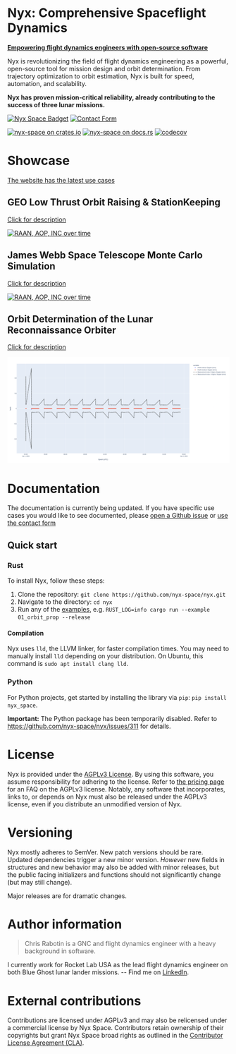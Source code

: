 # Nyx: Comprehensive Spaceflight Dynamics

[**Empowering flight dynamics engineers with open-source software**][website]

Nyx is revolutionizing the field of flight dynamics engineering as a powerful, open-source tool for mission design and orbit determination. From trajectory optimization to orbit estimation, Nyx is built for speed, automation, and scalability.

**Nyx has proven mission-critical reliability, already contributing to the success of three lunar missions.**

[![Nyx Space Badget][nyxspace-image]][website]
[![Contact Form][contact-form-image]][contact]

[![nyx-space on crates.io][cratesio-image]][cratesio]
[![nyx-space on docs.rs][docsrs-image]][docsrs]
[![codecov](https://codecov.io/gh/nyx-space/nyx/graph/badge.svg?token=gEiAvwzwh5)](https://codecov.io/gh/nyx-space/nyx)

# Showcase

[The website has the latest use cases][showcase]

## GEO Low Thrust Orbit Raising & StationKeeping

[Click for description](https://nyxspace.com/nyxspace/showcase/03_geo_analysis/?utm_source=readme-showcase)

[![RAAN, AOP, INC over time](./examples/03_geo_analysis/plots/raise-traj-3d.png)](https://nyxspace.com/nyxspace/showcase/03_geo_analysis/?utm_source=readme-showcase)

## James Webb Space Telescope Monte Carlo Simulation

[Click for description](https://nyxspace.com/nyxspace/showcase/02_jwst_covar_monte_carlo/?utm_source=readme-showcase)

[![RAAN, AOP, INC over time](./examples/02_jwst_covar_monte_carlo/plots/jwst_mc_inc_deg.png)](https://nyxspace.com/nyxspace/showcase/02_jwst_covar_monte_carlo/?utm_source=readme-showcase)

## Orbit Determination of the Lunar Reconnaissance Orbiter

[Click for description](https://nyxspace.com/nyxspace/showcase/04_lro_od/?utm_source=readme-showcase)

[![RAAN, AOP, INC over time](./examples/04_lro_od/plots/doppler-resid.png)](https://nyxspace.com/nyxspace/showcase/04_lro_od/?utm_source=readme-showcase)

# Documentation

The documentation is currently being updated. If you have specific use cases you would like to see documented, please [open a Github issue](https://github.com/nyx-space/nyx/issues/new?assignees=&labels=Documentation&projects=&template=documentation.md&title=) or [use the contact form][contact]

## Quick start

### Rust

To install Nyx, follow these steps:
1. Clone the repository: `git clone https://github.com/nyx-space/nyx.git`
2. Navigate to the directory: `cd nyx`
3. Run any of the [examples](./examples/), e.g. `RUST_LOG=info cargo run --example 01_orbit_prop --release`

#### Compilation

Nyx uses `lld`, the LLVM linker, for faster compilation times. You may need to manually install `lld` depending on your distribution. On Ubuntu, this command is `sudo apt install clang lld`.

### Python

For Python projects, get started by installing the library via `pip`: `pip install nyx_space`.

**Important:** The Python package has been temporarily disabled. Refer to <https://github.com/nyx-space/nyx/issues/311> for details.

# License

Nyx is provided under the [AGPLv3 License](./LICENSE). By using this software, you assume responsibility for adhering to the license. Refer to [the pricing page](https://nyxspace.com/pricing/?utm_source=readme-price) for an FAQ on the AGPLv3 license. Notably, any software that incorporates, links to, or depends on Nyx must also be released under the AGPLv3 license, even if you distribute an unmodified version of Nyx.

# Versioning

Nyx mostly adheres to SemVer. New patch versions should be rare. Updated dependencies trigger a new minor version. _However_ new fields in structures and new behavior may also be added with minor releases, but the public facing initializers and functions should not significantly change (but may still change).

Major releases are for dramatic changes.


[cratesio-image]: https://img.shields.io/crates/v/nyx-space.svg
[cratesio]: https://crates.io/crates/nyx-space
[docsrs-image]: https://docs.rs/nyx-space/badge.svg
[docsrs]: https://rustdoc.nyxspace.com/?utm_source=readme
[contact-form-image]: https://img.shields.io/badge/Nyx_Space-Contact-orange
[contact]: https://7ug5imdtt8v.typeform.com/to/neFvVW3p
[nyxspace-image]: https://img.shields.io/badge/Nyx_Space-Website-orange
[website]: https://nyxspace.com/?utm_source=readme
[showcase]: https://nyxspace.com/nyxspace/showcase/?utm_source=readme

# Author information

> Chris Rabotin is a GNC and flight dynamics engineer with a heavy background in software.

I currently work for Rocket Lab USA as the lead flight dynamics engineer on both Blue Ghost lunar lander missions. -- Find me on [LinkedIn](https://www.linkedin.com/in/chrisrabotin/).

# External contributions

Contributions are licensed under AGPLv3 and may also be relicensed under a commercial license by Nyx Space. Contributors retain ownership of their copyrights but grant Nyx Space broad rights as outlined in the [Contributor License Agreement (CLA)](./CONTRIBUTOR_AGREEMENT.md).
